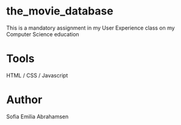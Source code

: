 # the_movie_database
This is a mandatory assignment in my User Experience class on my Computer Science education

# Tools
HTML / CSS / Javascript

# Author
Sofia Emilia Abrahamsen